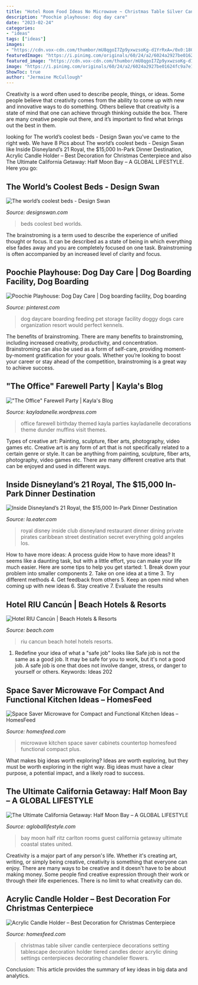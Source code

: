 ```yaml
---
title: "Hotel Room Food Ideas No Microwave ~ Christmas Table Silver Candle Centerpiece Decorations Setting Tablescape Decoration Holder Tiered Candles Decor Acrylic Dining Settings Centerpieces Decorating Chandelier Flowers"
description: "Poochie playhouse: dog day care"
date: "2023-02-24"
categories:
- "ideas"
tags: ["ideas"]
images:
- "https://cdn.vox-cdn.com/thumbor/mU8qgoI7Zp9yxwzsoKg-d1YrRxA=/0x0:1800x1349/1200x800/filters:focal(756x531:1044x819)/cdn.vox-cdn.com/uploads/chorus_image/image/60954909/disney_dining1.0.0.jpg"
featuredImage: "https://i.pinimg.com/originals/60/24/a2/6024a2927be01624fc9a7e1b7038f95d.jpg"
featured_image: "https://cdn.vox-cdn.com/thumbor/mU8qgoI7Zp9yxwzsoKg-d1YrRxA=/0x0:1800x1349/1200x800/filters:focal(756x531:1044x819)/cdn.vox-cdn.com/uploads/chorus_image/image/60954909/disney_dining1.0.0.jpg"
image: "https://i.pinimg.com/originals/60/24/a2/6024a2927be01624fc9a7e1b7038f95d.jpg"
ShowToc: true
author: "Jermaine McCullough"
---
```



Creativity is a word often used to describe people, things, or ideas. Some people believe that creativity comes from the ability to come up with new and innovative ways to do something. Others believe that creativity is a state of mind that one can achieve through thinking outside the box. There are many creative people out there, and it’s important to find what brings out the best in them.

	

		
looking for The world’s coolest beds - Design Swan you've came to the right web. We have 8 Pics about The world’s coolest beds - Design Swan like Inside Disneyland’s 21 Royal, the $15,000 In-Park Dinner Destination, Acrylic Candle Holder – Best Decoration for Christmas Centerpiece and also The Ultimate California Getaway: Half Moon Bay – A GLOBAL LIFESTYLE. Here you go:
		
    
## The World’s Coolest Beds - Design Swan

<img loading=lazy src="https://img.designswan.com/2014/03/beds/6-1.jpg" onerror="this.onerror=null;this.src='https://tse3.mm.bing.net/th?id=OIP.59dYtjPGAsk-BIYzMD--ugHaFQ&amp;pid=15.1';" alt="The world’s coolest beds - Design Swan">

_Source: designswan.com_

>beds coolest bed worlds. 

	

The brainstroming is a term used to describe the experience of unified thought or focus. It can be described as a state of being in which everything else fades away and you are completely focused on one task. Brainstroming is often accompanied by an increased level of clarity and focus.

    
## Poochie Playhouse: Dog Day Care | Dog Boarding Facility, Dog Boarding

<img loading=lazy src="https://i.pinimg.com/originals/60/24/a2/6024a2927be01624fc9a7e1b7038f95d.jpg" onerror="this.onerror=null;this.src='https://tse1.mm.bing.net/th?id=OIP.IL1VPUVybqupN0l0OrnrIgHaE6&amp;pid=15.1';" alt="Poochie Playhouse: Dog Day Care | Dog boarding facility, Dog boarding">

_Source: pinterest.com_

>dog daycare boarding feeding pet storage facility doggy dogs care organization resort would perfect kennels. 

	

The benefits of brainstroming.
There are many benefits to brainstroming, including increased creativity, productivity, and concentration. Brainstroming can also be used as a form of self-care, providing moment-by-moment gratification for your goals. Whether you’re looking to boost your career or stay ahead of the competition, brainstroming is a great way to achieve success.

    
## &quot;The Office&quot; Farewell Party | Kayla&#039;s Blog

<img loading=lazy src="http://2.bp.blogspot.com/-4RyZedUx_3w/UazAVrfy_JI/AAAAAAAANPY/AbrqtV7rcX4/s1600/DSC_0537.jpg" onerror="this.onerror=null;this.src='https://tse3.mm.bing.net/th?id=OIP.YG0YkqEna2HlgWBWF1TMzgHaLK&amp;pid=15.1';" alt="&quot;The Office&quot; Farewell Party | Kayla&#039;s Blog">

_Source: kayladanelle.wordpress.com_

>office farewell birthday themed kayla parties kayladanelle decorations theme dunder muffins visit themes. 

	

Types of creative art: Painting, sculpture, fiber arts, photography, video games etc.
Creative art is any form of art that is not specifically related to a certain genre or style. It can be anything from painting, sculpture, fiber arts, photography, video games etc. There are many different creative arts that can be enjoyed and used in different ways.

    
## Inside Disneyland’s 21 Royal, The $15,000 In-Park Dinner Destination

<img loading=lazy src="https://cdn.vox-cdn.com/thumbor/mU8qgoI7Zp9yxwzsoKg-d1YrRxA=/0x0:1800x1349/1200x800/filters:focal(756x531:1044x819)/cdn.vox-cdn.com/uploads/chorus_image/image/60954909/disney_dining1.0.0.jpg" onerror="this.onerror=null;this.src='https://tse3.mm.bing.net/th?id=OIP.1EdIfuTs-K39dwHzLq-GeAHaE8&amp;pid=15.1';" alt="Inside Disneyland’s 21 Royal, the $15,000 In-Park Dinner Destination">

_Source: la.eater.com_

>royal disney inside club disneyland restaurant dinner dining private pirates caribbean street destination secret everything gold angeles los. 

	

How to have more ideas: A process guide
How to have more ideas? It seems like a daunting task, but with a little effort, you can make your life much easier. Here are some tips to help you get started: 1. Break down your problem into smaller components 2. Take on one idea at a time 3. Try different methods 4. Get feedback from others 5. Keep an open mind when coming up with new ideas 6. Stay creative 7. Evaluate the results 
    
## Hotel RIU Cancún | Beach Hotels &amp; Resorts

<img loading=lazy src="https://www.beach.com/wp-content/uploads/2018/07/Riu_Cancun__Profile_19-1170x600.jpg" onerror="this.onerror=null;this.src='https://tse3.mm.bing.net/th?id=OIP.Eq28pzJDvcP-8c1rn-9RIQHaDz&amp;pid=15.1';" alt="Hotel RIU Cancún | Beach Hotels &amp; Resorts">

_Source: beach.com_

>riu cancun beach hotel hotels resorts. 

	

1) Redefine your idea of what a "safe job" looks like
Safe job is not the same as a good job. It may be safe for you to work, but it's not a good job. A safe job is one that does not involve danger, stress, or danger to yourself or others. Keywords: Ideas 202
    
## Space Saver Microwave For Compact And Functional Kitchen Ideas – HomesFeed

<img loading=lazy src="http://homesfeed.com/wp-content/uploads/2015/09/space-saver-microwave-for-modern-kitchen-ideas-plus-wooden-kitchen-cabinets-and-granite-countertop-and-subway-tile-backsplash-and-kitchen-sink-plus-pendant-lights.jpg" onerror="this.onerror=null;this.src='https://tse1.mm.bing.net/th?id=OIP.xGSk6PGToJZGruL6aP0A5wHaFj&amp;pid=15.1';" alt="Space Saver Microwave for Compact and Functional Kitchen Ideas – HomesFeed">

_Source: homesfeed.com_

>microwave kitchen space saver cabinets countertop homesfeed functional compact plus. 

	

What makes big ideas worth exploring?
Ideas are worth exploring, but they must be worth exploring in the right way. Big ideas must have a clear purpose, a potential impact, and a likely road to success.

    
## The Ultimate California Getaway: Half Moon Bay – A GLOBAL LIFESTYLE

<img loading=lazy src="http://www.agloballifestyle.com/wp-content/uploads/2016/04/RC-HMB-Coastal-Guestroom.jpg" onerror="this.onerror=null;this.src='https://tse4.mm.bing.net/th?id=OIP.5cXfh6Ah4JdXTYmaiUtSjgHaE8&amp;pid=15.1';" alt="The Ultimate California Getaway: Half Moon Bay – A GLOBAL LIFESTYLE">

_Source: agloballifestyle.com_

>bay moon half ritz carlton rooms guest california getaway ultimate coastal states united. 

	

Creativity is a major part of any person's life. Whether it's creating art, writing, or simply being creative, creativity is something that everyone can enjoy. There are many ways to be creative and it doesn't have to be about making money. Some people find creative expression through their work or through their life experiences. There is no limit to what creativity can do.

    
## Acrylic Candle Holder – Best Decoration For Christmas Centerpiece

<img loading=lazy src="https://homesfeed.com/wp-content/uploads/2015/11/best-red-and-white-christmas-centerpiece-with-table-ware-and-acriyc-candle-holder-and-chandelier-and-table-lamps-and-wall-picture.jpg" onerror="this.onerror=null;this.src='https://tse2.mm.bing.net/th?id=OIP.iv0U9ixpbVOPdbJQOYs6zAHaFP&amp;pid=15.1';" alt="Acrylic Candle Holder – Best Decoration for Christmas Centerpiece">

_Source: homesfeed.com_

>christmas table silver candle centerpiece decorations setting tablescape decoration holder tiered candles decor acrylic dining settings centerpieces decorating chandelier flowers. 

	

Conclusion:
This article provides the summary of key ideas in big data and analytics.

